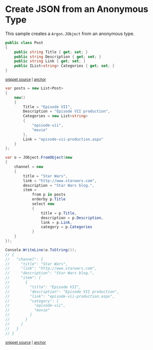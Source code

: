 # Create JSON from an Anonymous Type

This sample creates a `Argon.JObject` from an anonymous type.

<!-- snippet: CreateJsonAnonymousObjectTypes -->
<a id='snippet-createjsonanonymousobjecttypes'></a>
```cs
public class Post
{
    public string Title { get; set; }
    public string Description { get; set; }
    public string Link { get; set; }
    public IList<string> Categories { get; set; }
}
```
<sup><a href='/src/Tests/Documentation/Samples/Linq/CreateJsonAnonymousObject.cs#L9-L19' title='Snippet source file'>snippet source</a> | <a href='#snippet-createjsonanonymousobjecttypes' title='Start of snippet'>anchor</a></sup>
<!-- endSnippet -->

<!-- snippet: CreateJsonAnonymousObjectUsage -->
<a id='snippet-createjsonanonymousobjectusage'></a>
```cs
var posts = new List<Post>
{
    new()
    {
        Title = "Episode VII",
        Description = "Episode VII production",
        Categories = new List<string>
        {
            "episode-vii",
            "movie"
        },
        Link = "episode-vii-production.aspx"
    }
};

var o = JObject.FromObject(new
{
    channel = new
    {
        title = "Star Wars",
        link = "http://www.starwars.com",
        description = "Star Wars blog.",
        item =
            from p in posts
            orderby p.Title
            select new
            {
                title = p.Title,
                description = p.Description,
                link = p.Link,
                category = p.Categories
            }
    }
});

Console.WriteLine(o.ToString());
// {
//   "channel": {
//     "title": "Star Wars",
//     "link": "http://www.starwars.com",
//     "description": "Star Wars blog.",
//     "item": [
//       {
//         "title": "Episode VII",
//         "description": "Episode VII production",
//         "link": "episode-vii-production.aspx",
//         "category": [
//           "episode-vii",
//           "movie"
//         ]
//       }
//     ]
//   }
// }
```
<sup><a href='/src/Tests/Documentation/Samples/Linq/CreateJsonAnonymousObject.cs#L24-L81' title='Snippet source file'>snippet source</a> | <a href='#snippet-createjsonanonymousobjectusage' title='Start of snippet'>anchor</a></sup>
<!-- endSnippet -->
